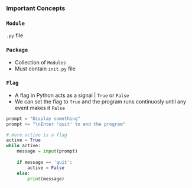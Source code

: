 ### Important Concepts 

### `Module`
`.py` file

### `Package`
- Collection of `Modules`
- Must contain `init.py` file

### `Flag`
- A flag in Python acts as a signal | `True` or `False`
- We can set the flag to `True` and the program runs continuosly until any event makes it `False`

```python
prompt = "Display something"
prompt += "\nEnter 'quit' to end the program"

# Here active is a flag
active = True
while active:
    message = input(prompt)
    
    if message == 'quit':
        active = False
    else:
        print(message)
```
